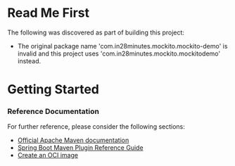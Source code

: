 # Read Me First
The following was discovered as part of building this project:

* The original package name 'com.in28minutes.mockito.mockito-demo' is invalid and this project uses 'com.in28minutes.mockito.mockitodemo' instead.

# Getting Started

### Reference Documentation
For further reference, please consider the following sections:

* [Official Apache Maven documentation](https://maven.apache.org/guides/index.html)
* [Spring Boot Maven Plugin Reference Guide](https://docs.spring.io/spring-boot/docs/3.1.2/maven-plugin/reference/html/)
* [Create an OCI image](https://docs.spring.io/spring-boot/docs/3.1.2/maven-plugin/reference/html/#build-image)

